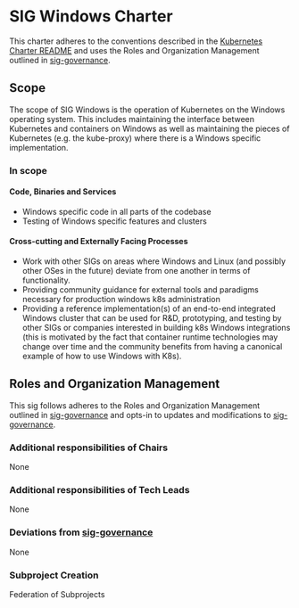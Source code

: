 # SIG Windows Charter

This charter adheres to the conventions described in the [Kubernetes Charter README] and uses
the Roles and Organization Management outlined in [sig-governance].

## Scope

The scope of SIG Windows is the operation of Kubernetes on the Windows operating system.
This includes maintaining the interface between Kubernetes and containers on Windows
as well as maintaining the pieces of Kubernetes (e.g. the kube-proxy) where there is a
Windows specific implementation.

### In scope

#### Code, Binaries and Services

- Windows specific code in all parts of the codebase
- Testing of Windows specific features and clusters

#### Cross-cutting and Externally Facing Processes

- Work with other SIGs on areas where Windows and Linux (and possibly other OSes in the future) deviate from one another in terms of functionality.
- Providing community guidance for external tools and paradigms necessary for production windows k8s administration
- Providing a reference implementation(s) of an end-to-end integrated Windows cluster that can be used for R&D, prototyping, and testing by other SIGs or companies interested in building k8s Windows integrations (this is motivated by the fact that container runtime technologies may change over time and the community benefits from having a canonical example of how to use Windows with K8s).

## Roles and Organization Management

This sig follows adheres to the Roles and Organization Management outlined in [sig-governance]
and opts-in to updates and modifications to [sig-governance].

### Additional responsibilities of Chairs

None

### Additional responsibilities of Tech Leads

None

### Deviations from [sig-governance]

None

### Subproject Creation

Federation of Subprojects

[sig-governance]: https://github.com/kubernetes/community/blob/master/committee-steering/governance/sig-governance.md
[sig-subprojects]: https://github.com/kubernetes/community/blob/master/sig-YOURSIG/README.md#subprojects
[Kubernetes Charter README]: https://github.com/kubernetes/community/blob/master/committee-steering/governance/README.md
